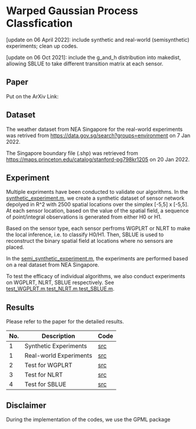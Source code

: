 # Warped Gaussian Process Classfication
[update on 06 April 2022]: include synthetic and real-world (semisynthetic) experiments; clean up codes.

[update on 06 Oct 2021]: include the g_and_h distribution into makedist, allowing SBLUE to take different transition matrix at each sensor.

## Paper
Put on the ArXiv Link:


## Dataset 
The weather dataset from NEA Singapore for the real-world experiments was retrived from https://data.gov.sg/search?groups=environment on 7 Jan 2022.

The Singapore boundary file (.shp) was retrieved from https://maps.princeton.edu/catalog/stanford-pg798kr1205 on 20 Jan 2022.


## Experiment
Multiple expriments have been conducted to validate our algorithms. In the [synthetic_experiment.m][e01], we create a synthetic dataset of sensor network depolyed in R^2 with 2500 spatial locations over the simplex [-5,5] x [-5,5]. At each sensor location, based on the value of the spatial field, a sequence of point/integral observations is generated from either H0 or H1. 

Based on the sensor type, each sensor perfroms WGPLRT or NLRT to make the local inference, i.e. to classify H0/H1. Then, SBLUE is used to reconstruct the binary spatial field at locations where no sensors are placed.

In the [semi_synthetic_experiment.m][e02], the experiments are performed based on a real dataset from NEA Singapore.

To test the efficacy of individual algorithms, we also conduct experiments on WGPLRT, NLRT, SBLUE respectively. See [test_WGPLRT.m][e02],[test_NLRT.m][e03],[test_SBLUE.m][e04]. 

## Results
Please refer to the paper for the detailed results.

| No. | Description                                     | Code       |
| --- | ----------------------------------------------- | ---------- | 
| 1   | Synthetic Experiments                           | [src][e01] |
| 1   | Real-world Experiments                          | [src][e02] | 
| 2   | Test for WGPLRT                                 | [src][e03] | 
| 3   | Test for NLRT                                   | [src][e04] | 
| 4   | Test for SBLUE                                  | [src][e05] | 
 

[e01]: Experiment/SyntheticExperiment/synthetic_experiment.m
[e02]: Experiment/SemiSyntheticExperiment/semi_synthetic_experiment.m
[e03]: Experiment/test_WGPLRT.m
[e04]: Experiment/test_NLRT.m
[e05]: Experiment/test_SBLUE.m

## Disclaimer
During the implementation of the codes, we use the GPML package 
